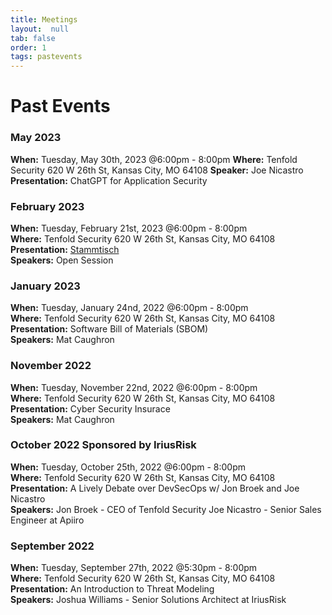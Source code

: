 ```yaml
---
title: Meetings
layout:  null
tab: false
order: 1
tags: pastevents
---
```

# Past Events

### May 2023
**When:** Tuesday, May 30th, 2023 @6:00pm - 8:00pm
**Where:** Tenfold Security 620 W 26th St, Kansas City, MO 64108
**Speaker:** Joe Nicastro
**Presentation:** ChatGPT for Application Security

### February 2023
**When:** Tuesday, February 21st, 2023 @6:00pm - 8:00pm  
**Where:** Tenfold Security 620 W 26th St, Kansas City, MO 64108  
**Presentation:** [Stammtisch](https://www.definitions.net/definition/Stammtisch)  
**Speakers:**  Open Session

### January 2023
**When:** Tuesday, January 24nd, 2022 @6:00pm - 8:00pm  
**Where:** Tenfold Security 620 W 26th St, Kansas City, MO 64108  
**Presentation:** Software Bill of Materials (SBOM)   
**Speakers:**  Mat Caughron 

### November 2022
**When:** Tuesday, November 22nd, 2022 @6:00pm - 8:00pm  
**Where:** Tenfold Security 620 W 26th St, Kansas City, MO 64108  
**Presentation:** Cyber Security Insurace   
**Speakers:**  Mat Caughron 

### October 2022 Sponsored by IriusRisk
**When:** Tuesday, October 25th, 2022 @6:00pm - 8:00pm  
**Where:** Tenfold Security 620 W 26th St, Kansas City, MO 64108  
**Presentation:** A Lively Debate over DevSecOps w/ Jon Broek and Joe Nicastro  
**Speakers:** Jon Broek - CEO of Tenfold Security Joe Nicastro - Senior Sales Engineer at Apiiro  

### September 2022
**When:** Tuesday, September 27th, 2022 @5:30pm - 8:00pm  
**Where:** Tenfold Security 620 W 26th St, Kansas City, MO 64108  
**Presentation:** An Introduction to Threat Modeling  
**Speakers:** Joshua Williams - Senior Solutions Architect at IriusRisk  
